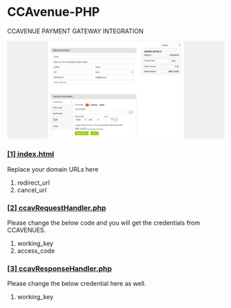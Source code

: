 # CCAvenue-PHP
CCAVENUE PAYMENT GATEWAY INTEGRATION


<img src="https://github.com/bikash-hutait/CCAvenue-PHP/blob/b7f78771661d84158e894d88069311ed4cf9b854/secure.ccavenue.jpg?raw=true" alt="secure.ccavenue.jpg">

<h3><u>[1] index.html</u></h3>

Replace your domain URLs here

1. redirect_url
2. cancel_url

<h3><u>[2] ccavRequestHandler.php </u></h3>

Please change the below code and you will get the credentials from CCAVENUES.

1. working_key
2. access_code

<h3><u>[3] ccavResponseHandler.php </u></h3>

Please change the below credential here as well.

1. working_key
